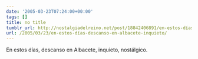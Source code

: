 ```yaml
---
date: '2005-03-23T07:24:00+00:00'
tags: []
title: no title
tumblr_url: http://nostalgiadelreino.net/post/18842406891/en-estos-días-descanso-en-albacete-inquieto
url: /2005/03/23/en-estos-días-descanso-en-albacete-inquieto/
---
```


<p>En estos días, descanso en Albacete, inquieto, nostálgico.</p><div class="blogger-post-footer"><img width="1" height="1" src="https://blogger.googleusercontent.com/tracker/1180118427259117074-780242952266392474?l=nostalgiadelreino.blogspot.com" alt=""/></div>